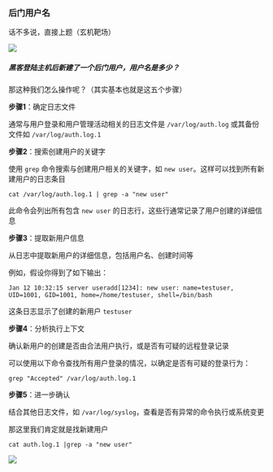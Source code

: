 ### 后门用户名

话不多说，直接上题（玄机靶场）

![](https://pic1.imgdb.cn/item/681cc18258cb8da5c8e66c62.png)

##### 黑客登陆主机后新建了一个后门用户，用户名是多少？

那这种我们怎么操作呢？（其实基本也就是这五个步骤）

**步骤1**：确定日志文件

通常与用户登录和用户管理活动相关的日志文件是 `/var/log/auth.log` 或其备份文件如 `/var/log/auth.log.1`

**步骤2**：搜索创建用户的关键字

使用 `grep` 命令搜索与创建用户相关的关键字，如 `new user`。这样可以找到所有新建用户的日志条目

```
cat /var/log/auth.log.1 | grep -a "new user"
```

此命令会列出所有包含 `new user` 的日志行，这些行通常记录了用户创建的详细信息

**步骤3**：提取新用户信息

从日志中提取新用户的详细信息，包括用户名、创建时间等

例如，假设你得到了如下输出：

```
Jan 12 10:32:15 server useradd[1234]: new user: name=testuser, UID=1001, GID=1001, home=/home/testuser, shell=/bin/bash
```

这条日志显示了创建的新用户 `testuser`

**步骤4**：分析执行上下文

确认新用户的创建是否由合法用户执行，或是否有可疑的远程登录记录

可以使用以下命令查找所有用户登录的情况，以确定是否有可疑的登录行为：

```
grep "Accepted" /var/log/auth.log.1
```

**步骤5**：进一步确认

结合其他日志文件，如 `/var/log/syslog`，查看是否有异常的命令执行或系统变更

那这里我们肯定就是找新建用户

```
cat auth.log.1 |grep -a "new user"
```

![](https://pic1.imgdb.cn/item/681cce0f58cb8da5c8e6701e.png)